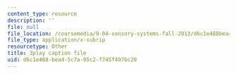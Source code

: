 ```yaml
---
content_type: resource
description: ''
file: null
file_location: /coursemedia/9-04-sensory-systems-fall-2013/d6c1e488bea45c7a95c2f745f497bc20_A0KpTR_Ujks.vtt
file_type: application/x-subrip
resourcetype: Other
title: 3play caption file
uid: d6c1e488-bea4-5c7a-95c2-f745f497bc20
---
```

